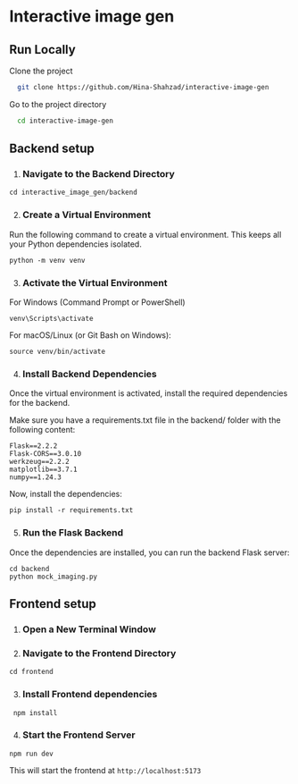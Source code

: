 
# Interactive image gen


## Run Locally

Clone the project

```bash
  git clone https://github.com/Hina-Shahzad/interactive-image-gen
```

Go to the project directory

```bash
  cd interactive-image-gen
```

## Backend setup
1. ### Navigate to the Backend Directory

`` cd interactive_image_gen/backend ``

2. ### Create a Virtual Environment
Run the following command to create a virtual environment. This keeps all your Python dependencies isolated.

```` python -m venv venv ````

3. ### Activate the Virtual Environment
For Windows (Command Prompt or PowerShell)

``venv\Scripts\activate``

For macOS/Linux (or Git Bash on Windows):

``source venv/bin/activate``

4. ### Install Backend Dependencies
Once the virtual environment is activated, install the required dependencies for the backend.

Make sure you have a requirements.txt file in the backend/ folder with the following content:
````
Flask==2.2.2
Flask-CORS==3.0.10
werkzeug==2.2.2
matplotlib==3.7.1
numpy==1.24.3
  ````

Now, install the dependencies:

``
pip install -r requirements.txt
``

5. ### Run the Flask Backend
Once the dependencies are installed, you can run the backend Flask server:
````
cd backend 
python mock_imaging.py 
````

## Frontend setup
1. ### Open a New Terminal Window
2. ### Navigate to the Frontend Directory

````
cd frontend
````
3. ### Install Frontend dependencies
````
 npm install 
 ````

4. ### Start the Frontend Server
````
npm run dev
````
This will start the frontend at ````http://localhost:5173 ````


